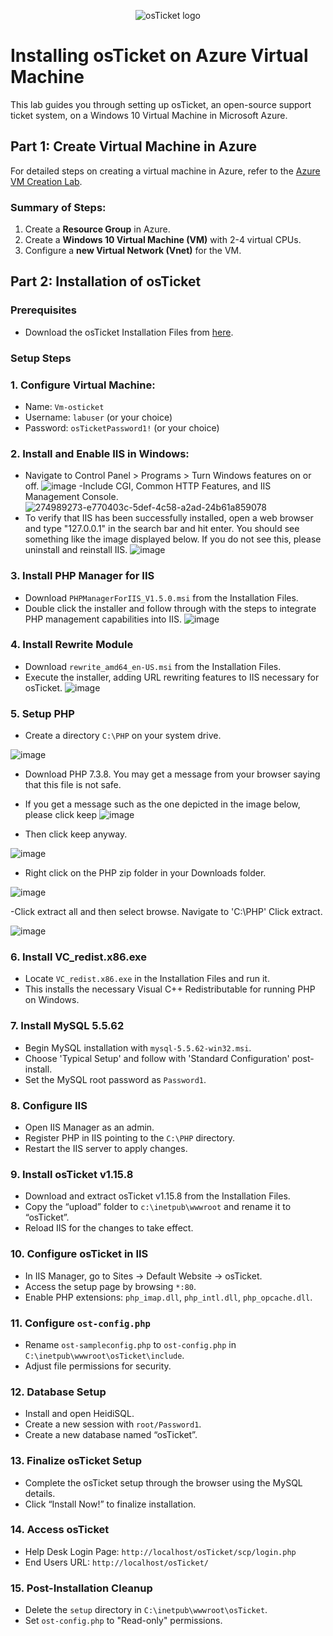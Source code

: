 </p><!DOCTYPE html>
<html>

<body>

<p align="center">
    <img src="https://i.imgur.com/Clzj7Xs.png" alt="osTicket logo"/>
</p>

# Installing osTicket on Azure Virtual Machine

This lab guides you through setting up osTicket, an open-source support ticket system, on a Windows 10 Virtual Machine in Microsoft Azure.

## Part 1: Create Virtual Machine in Azure

For detailed steps on creating a virtual machine in Azure, refer to the [Azure VM Creation Lab](https://github.com/gabe-IT/azure-vm).

### Summary of Steps:
1. Create a **Resource Group** in Azure.
2. Create a **Windows 10 Virtual Machine (VM)** with 2-4 virtual CPUs.
3. Configure a **new Virtual Network (Vnet)** for the VM.

## Part 2: Installation of osTicket

### Prerequisites
- Download the osTicket Installation Files from [here](https://drive.google.com/drive/u/1/folders/1APMfNyfNzcxZC6EzdaNfdZsUwxWYChf6).

### Setup Steps

### 1. Configure Virtual Machine:
   - Name: `Vm-osticket`
   - Username: `labuser` (or your choice)
   - Password: `osTicketPassword1!` (or your choice)

### 2. Install and Enable IIS in Windows:
   - Navigate to Control Panel > Programs > Turn Windows features on or off. 
     ![image](https://github.com/gabe-IT/osticket-prereqs/assets/148400020/abd89e85-8618-4d8c-99a2-f5bcef83ae72)
-Include CGI, Common HTTP Features, and IIS Management Console.
![274989273-e770403c-5def-4c58-a2ad-24b61a859078](https://github.com/gabe-IT/osticket-prereqs/assets/148400020/eb7fb805-812f-4202-86fd-4083bc69981a)
- To verify that IIS has been successfully installed, open a web browser and type "127.0.0.1" in the search bar and hit enter. You should see something like the image displayed below. If you do not see this, please uninstall and reinstall IIS. 
![image](https://github.com/gabe-IT/osticket-prereqs/assets/148400020/ca575f86-1478-40d2-b121-9e16233264d5)

    
### 3. Install PHP Manager for IIS
- Download `PHPManagerForIIS_V1.5.0.msi` from the Installation Files.
- Double click the installer and follow through with the steps to integrate PHP management capabilities into IIS.
  ![image](https://github.com/gabe-IT/osticket-prereqs/assets/148400020/45ad7e27-3171-4354-ad66-d715ea8fde81)


### 4. Install Rewrite Module
- Download `rewrite_amd64_en-US.msi` from the Installation Files.
- Execute the installer, adding URL rewriting features to IIS necessary for osTicket.
![image](https://github.com/gabe-IT/osticket-prereqs/assets/148400020/2e2aadf4-6141-45b6-a08d-2ac06b2fc028)

### 5. Setup PHP
- Create a directory `C:\PHP` on your system drive.
  
![image](https://github.com/gabe-IT/osticket-prereqs/assets/148400020/95fa8d0d-6693-4a9b-9cb0-dfc1fbd414f2)
- Download PHP 7.3.8. You may get a message from your browser saying that this file is not safe. 

- If you get a message such as the one depicted in the image below, please click keep
  ![image](https://github.com/gabe-IT/osticket-prereqs/assets/148400020/1ef256ef-ec9f-428e-b434-2001301bca53)
  
- Then click keep anyway.
  
![image](https://github.com/gabe-IT/osticket-prereqs/assets/148400020/61e5f5ac-1416-4a11-8fa1-9fce7beb4378)

- Right click on the PHP zip folder in your Downloads folder. 
  
![image](https://github.com/gabe-IT/osticket-prereqs/assets/148400020/768870d1-adb2-4464-a94e-0cf845c6a361)

-Click extract all and then select browse. Navigate to 'C:\PHP' Click extract. 

![image](https://github.com/gabe-IT/osticket-prereqs/assets/148400020/455dd6fe-2636-4ed6-8156-553c4507636a)


### 6. Install VC_redist.x86.exe
- Locate `VC_redist.x86.exe` in the Installation Files and run it.
- This installs the necessary Visual C++ Redistributable for running PHP on Windows.

### 7. Install MySQL 5.5.62
- Begin MySQL installation with `mysql-5.5.62-win32.msi`.
- Choose 'Typical Setup' and follow with 'Standard Configuration' post-install.
- Set the MySQL root password as `Password1`.

### 8. Configure IIS
- Open IIS Manager as an admin.
- Register PHP in IIS pointing to the `C:\PHP` directory.
- Restart the IIS server to apply changes.

### 9. Install osTicket v1.15.8
- Download and extract osTicket v1.15.8 from the Installation Files.
- Copy the “upload” folder to `c:\inetpub\wwwroot` and rename it to “osTicket”.
- Reload IIS for the changes to take effect.

### 10. Configure osTicket in IIS
- In IIS Manager, go to Sites -> Default Website -> osTicket.
- Access the setup page by browsing `*:80`.
- Enable PHP extensions: `php_imap.dll`, `php_intl.dll`, `php_opcache.dll`.

### 11. Configure `ost-config.php`
- Rename `ost-sampleconfig.php` to `ost-config.php` in `C:\inetpub\wwwroot\osTicket\include`.
- Adjust file permissions for security.

### 12. Database Setup
- Install and open HeidiSQL.
- Create a new session with `root/Password1`.
- Create a new database named “osTicket”.

### 13. Finalize osTicket Setup
- Complete the osTicket setup through the browser using the MySQL details.
- Click “Install Now!” to finalize installation.

### 14. Access osTicket
- Help Desk Login Page: `http://localhost/osTicket/scp/login.php`
- End Users URL: `http://localhost/osTicket/`

### 15. Post-Installation Cleanup
- Delete the `setup` directory in `C:\inetpub\wwwroot\osTicket`.
- Set `ost-config.php` to "Read-only" permissions.
